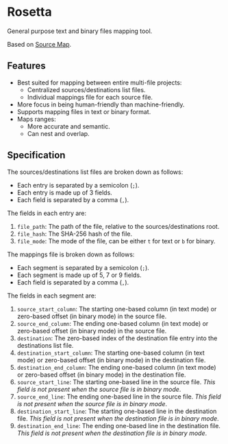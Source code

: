 # Rosetta
General purpose text and binary files mapping tool.

Based on [Source Map](https://tc39.es/source-map/).

## Features

- Best suited for mapping between entire multi-file projects:
    - Centralized sources/destinations list files.
    - Individual mappings file for each source file.
- More focus in being human-friendly than machine-friendly.
- Supports mapping files in text or binary format.
- Maps ranges:
    - More accurate and semantic.
    - Can nest and overlap.

## Specification

The sources/destinations list files are broken down as follows:

- Each entry is separated by a semicolon (`;`).
- Each entry is made up of 3 fields.
- Each field is separated by a comma (`,`).

The fields in each entry are:

1. `file_path`: The path of the file, relative to the sources/destinations root.
2. `file_hash`: The SHA-256 hash of the file.
3. `file_mode`: The mode of the file, can be either `t` for text or `b` for binary.

The mappings file is broken down as follows:

- Each segment is separated by a semicolon (`;`).
- Each segment is made up of 5, 7 or 9 fields.
- Each field is separated by a comma (`,`).

The fields in each segment are:

1. `source_start_column`: The starting one-based column (in text mode) or zero-based offset (in binary mode) in the source file.
2. `source_end_column`: The ending one-based column (in text mode) or zero-based offset (in binary mode) in the source file.
3. `destination`: The zero-based index of the destination file entry into the destinations list file.
4. `destination_start_column`: The starting one-based column (in text mode) or zero-based offset (in binary mode) in the destination file.
5. `destination_end_column`: The ending one-based column (in text mode) or zero-based offset (in binary mode) in the destination file.
6. `source_start_line`: The starting one-based line in the source file. *This field is not present when the source file is in binary mode*.
7. `source_end_line`: The ending one-based line in the source file. *This field is not present when the source file is in binary mode*.
8. `destination_start_line`: The starting one-based line in the destination file. *This field is not present when the destination file is in binary mode*.
9. `destination_end_line`: The ending one-based line in the destination file. *This field is not present when the destination file is in binary mode*.
